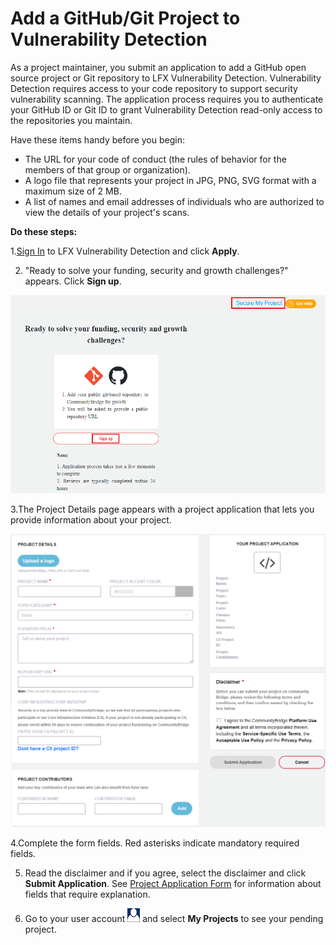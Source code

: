 # Add a GitHub/Git Project to Vulnerability Detection

As a project maintainer, you submit an application to add a GitHub open source project or Git repository to LFX Vulnerability Detection. Vulnerability Detection requires access to your code repository to support security vulnerability scanning. The application process requires you to authenticate your GitHub ID or Git ID to grant Vulnerability Detection read-only access to the repositories you maintain.

Have these items handy before you begin:

* The URL for your code of conduct \(the rules of behavior for the members of that group or organization\).
* A logo file that represents your project in JPG, PNG, SVG format with a maximum size of 2 MB.
* A list of names and email addresses of individuals who are authorized to view the details of your project's scans.

**Do these steps:**

1.[Sign In](../../../sso/sign-in/) to LFX Vulnerability Detection and click **Apply**.

2. "Ready to solve your funding, security and growth challenges?" appears. Click **Sign up**.

![Signup](../../../.gitbook/assets/secure_my_project.png)

3.The Project Details page appears with a project application that lets you provide information about your project.

![Project Details](../../../.gitbook/assets/p1.png)

4.Complete the form fields. Red asterisks indicate mandatory required fields.

5. Read the disclaimer and if you agree, select the disclaimer and click **Submit Application**. See [Project Application Form](../../crowd-funding/project-application.md) for information about fields that require explanation.

6. Go to your user account ![](../../../.gitbook/assets/7419007.png) and select **My Projects** to see your pending project.

